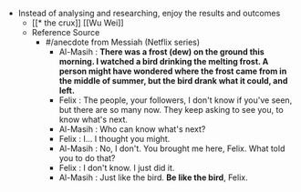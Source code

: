 - Instead of analysing and researching, enjoy the results and outcomes
    - [[* the crux]] [[Wu Wei]]
    - Reference Source
        - #/anecdote from Messiah (Netflix series)
            - Al-Masih : **There was a frost (dew) on the ground this morning. I watched a bird drinking the melting frost. A person might have wondered where the frost came from in the middle of summer, but the bird drank what it could, and left.**
            - Felix : The people, your followers, I don't know if you've seen, but there are so many now. They keep asking to see you, to know what's next.
            - Al-Masih : Who can know what's next?
            - Felix : I... I thought you might.
            - Al-Masih : No, I don't. You brought me here, Felix. What told you to do that?
            - Felix : I don't know. I just did it.
            - Al-Masih : Just like the bird. **Be like the bird**, Felix.
